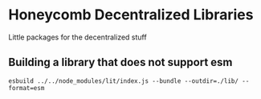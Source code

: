 # Honeycomb Decentralized Libraries

Little packages for the decentralized stuff

## Building a library that does not support esm
```
esbuild ../../node_modules/lit/index.js --bundle --outdir=./lib/ --format=esm
```
